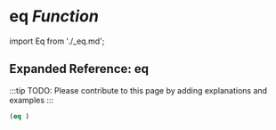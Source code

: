 # **eq** *Function*

import Eq from './_eq.md';

<Eq />

## Expanded Reference: eq

:::tip
TODO: Please contribute to this page by adding explanations and examples
:::

```lisp
(eq )
```
